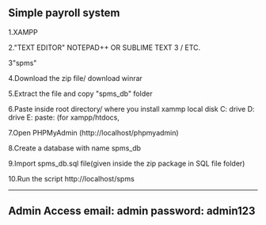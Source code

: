 ## Simple payroll system

1.XAMPP

2."TEXT EDITOR" NOTEPAD++ OR SUBLIME TEXT 3 / ETC.

3"spms"

4.Download the zip file/ download winrar

5.Extract the file and copy "spms_db" folder

6.Paste inside root directory/ where you install xammp local disk C: drive D: drive E: paste: (for xampp/htdocs, 

7.Open PHPMyAdmin (http://localhost/phpmyadmin)

8.Create a database with name spms_db

9.Import spms_db.sql file(given inside the zip package in SQL file folder)

10.Run the script http://localhost/spms

---------------------------------------------------
Admin Access
email: admin
password: admin123
----------------------------------------------------


